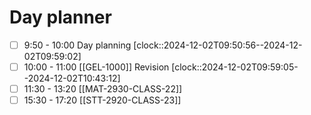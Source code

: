 # Day planner

- [ ] 9:50 - 10:00 Day planning
      [clock::2024-12-02T09:50:56--2024-12-02T09:59:02]
- [ ] 10:00 - 11:00 [[GEL-1000]] Revision
      [clock::2024-12-02T09:59:05--2024-12-02T10:43:12]
- [ ] 11:30 - 13:20 [[MAT-2930-CLASS-22]]
- [ ] 15:30 - 17:20 [[STT-2920-CLASS-23]]
